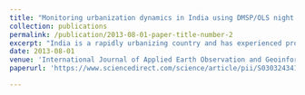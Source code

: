 ```yaml
---
title: "Monitoring urbanization dynamics in India using DMSP/OLS night time lights and SPOT-VGT data"
collection: publications
permalink: /publication/2013-08-01-paper-title-number-2
excerpt: "India is a rapidly urbanizing country and has experienced profound changes in the spatial structure of urban areas. This study endeavours to illuminate the process of urbanization in India using Defence Meteorological Satellites Program – Operational Linescan System (DMSP-OLS) night time lights (NTLs) and SPOT vegetation (VGT) dataset for the period 1998–2008. Satellite imagery of NTLs provides an efficient way to map urban areas at global and national scales. DMSP/OLS dataset however lacks continuity and comparability; hence the dataset was first intercalibrated using second order polynomial regression equation. The intercalibrated dataset along with SPOT-VGT dataset for the year 1998 and 2008 were subjected to a support vector machine (SVM) method to extract urban areas. SVM is semi-automated technique that overcomes the problems associated with the thresholding methods for NTLs data and hence enables for regional and national scale assessment of urbanization. The extracted urban areas were validated with Google Earth images and global urban extent maps. Spatial metrics were calculated and analyzed state-wise to understand the dynamism of urban areas in India. Significant changes in urban proportion were observed in Tamil Nadu, Punjab and Kerala while other states also showed a high degree of changes in area wise urban proportion."
date: 2013-08-01
venue: 'International Journal of Applied Earth Observation and Geoinformation'
paperurl: 'https://www.sciencedirect.com/science/article/pii/S0303243412002383'

---
```

